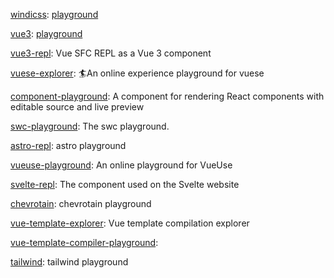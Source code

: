 [windicss](https://github.com/windicss/docs): [playground](https://windicss.org/play.html)

[vue3](https://github.com/vuejs/core/tree/main/packages/sfc-playground): [playground](https://sfc.vuejs.org/)

[vue3-repl](https://github.com/vuejs/repl): Vue SFC REPL as a Vue 3 component

[vuese-explorer](https://github.com/vuese/vuese-explorer): 🏄An online experience playground for vuese

[component-playground](https://github.com/FormidableLabs/component-playground): A component for rendering React components with editable source and live preview

[swc-playground](https://github.com/swc-project/swc-playground): The swc playground.

[astro-repl](https://github.com/withastro/astro-repl): astro playground

[vueuse-playground](https://github.com/wheatjs/vueuse-playground): An online playground for VueUse

[svelte-repl](https://github.com/sveltejs/svelte-repl): The <Repl> component used on the Svelte website 

[chevrotain](https://github.com/theniceangel/ev): chevrotain playground

[vue-template-explorer](https://github.com/vuejs/vue-template-explorer): Vue template compilation explorer

[vue-template-compiler-playground](https://github.com/HcySunYang/vue-template-compiler-playground): 

[tailwind](https://github.com/tailwindlabs/play.tailwindcss.com): tailwind playground
